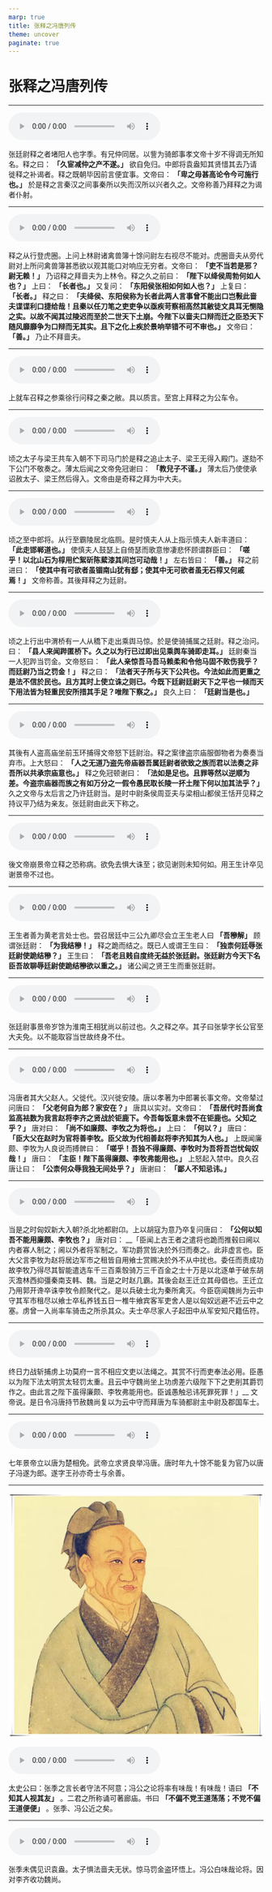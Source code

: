 ```yaml
---
marp: true
title: 张释之冯唐列传
theme: uncover
paginate: true
---
```


# 张释之冯唐列传

---

![](assets/audios/102/1.mp3)

张廷尉释之者堵阳人也字季。有兄仲同居。以訾为骑郎事孝文帝十岁不得调无所知名。释之曰： __「久宦减仲之产不遂。」__ 欲自免归。中郎将袁盎知其贤惜其去乃请徙释之补谒者。释之既朝毕因前言便宜事。文帝曰： __「卑之毋甚高论令今可施行也。」__ 於是释之言秦汉之间事秦所以失而汉所以兴者久之。文帝称善乃拜释之为谒者仆射。

---

![](assets/audios/102/2.mp3)

释之从行登虎圈。上问上林尉诸禽兽簿十馀问尉左右视尽不能对。虎圈啬夫从旁代尉对上所问禽兽簿甚悉欲以观其能口对响应无穷者。文帝曰： __「吏不当若是邪？尉无赖！」__ 乃诏释之拜啬夫为上林令。释之久之前曰： __「陛下以绛侯周勃何如人也？」__ 上曰： __「长者也。」__ 又复问： __「东阳侯张相如何如人也？」__ 上复曰： __「长者。」__ 释之曰： __「夫绛侯、东阳侯称为长者此两人言事曾不能出口岂斅此啬夫谍谍利口捷给哉！且秦以任刀笔之吏吏争以亟疾苛察相高然其敝徒文具耳无恻隐之实。以故不闻其过陵迟而至於二世天下土崩。今陛下以啬夫口辩而迁之臣恐天下随风靡靡争为口辩而无其实。且下之化上疾於景响举错不可不审也。」__ 文帝曰： __「善。」__ 乃止不拜啬夫。

---

![](assets/audios/102/3.mp3)

上就车召释之参乘徐行问释之秦之敝。具以质言。至宫上拜释之为公车令。

---

![](assets/audios/102/4.mp3)

顷之太子与梁王共车入朝不下司马门於是释之追止太子、梁王无得入殿门。遂劾不下公门不敬奏之。薄太后闻之文帝免冠谢曰： __「教兒子不谨。」__ 薄太后乃使使承诏赦太子、梁王然后得入。文帝由是奇释之拜为中大夫。

---

![](assets/audios/102/5.mp3)

顷之至中郎将。从行至霸陵居北临厕。是时慎夫人从上指示慎夫人新丰道曰： __「此走邯郸道也。」__ 使慎夫人鼓瑟上自倚瑟而歌意惨凄悲怀顾谓群臣曰： __「嗟乎！以北山石为椁用纻絮斫陈蕠漆其间岂可动哉！」__ 左右皆曰： __「善。」__ 释之前进曰： __「使其中有可欲者虽锢南山犹有郄；使其中无可欲者虽无石椁又何戚焉！」__ 文帝称善。其後拜释之为廷尉。

---

![](assets/audios/102/6.mp3)

顷之上行出中渭桥有一人从穚下走出乘舆马惊。於是使骑捕属之廷尉。释之治问。曰： __「县人来闻跸匿桥下。久之以为行已过即出见乘舆车骑即走耳。」__ 廷尉秦当一人犯跸当罚金。文帝怒曰： __「此人亲惊吾马吾马赖柔和令他马固不败伤我乎？而廷尉乃当之罚金！」__ 释之曰： __「法者天子所与天下公共也。今法如此而更重之是法不信於民也。且方其时上使立诛之则已。今既下廷尉廷尉天下之平也一倾而天下用法皆为轻重民安所措其手足？唯陛下察之。」__ 良久上曰： __「廷尉当是也。」__ 

---

![](assets/audios/102/7.mp3)

其後有人盗高庙坐前玉环捕得文帝怒下廷尉治。释之案律盗宗庙服御物者为奏奏当弃市。上大怒曰： __「人之无道乃盗先帝庙器吾属廷尉者欲致之族而君以法奏之非吾所以共承宗庙意也。」__ 释之免冠顿谢曰： __「法如是足也。且罪等然以逆顺为差。今盗宗庙器而族之有如万分之一假令愚民取长陵一抔土陛下何以加其法乎？」__ 久之文帝与太后言之乃许廷尉当。是时中尉条侯周亚夫与梁相山都侯王恬开见释之持议平乃结为亲友。张廷尉由此天下称之。

---

![](assets/audios/102/8.mp3)

後文帝崩景帝立释之恐称病。欲免去惧大诛至；欲见谢则未知何如。用王生计卒见谢景帝不过也。

---

![](assets/audios/102/9.mp3)

王生者善为黄老言处士也。尝召居廷中三公九卿尽会立王生老人曰 __「吾穇解」__ 顾谓张廷尉： __「为我结穇！」__ 释之跪而结之。既已人或谓王生曰： __「独柰何廷辱张廷尉使跪结穇？」__ 王生曰： __「吾老且贱自度终无益於张廷尉。张廷尉方今天下名臣吾故聊辱廷尉使跪结穇欲以重之。」__ 诸公闻之贤王生而重张廷尉。

---

![](assets/audios/102/10.mp3)

张廷尉事景帝岁馀为淮南王相犹尚以前过也。久之释之卒。其子曰张挚字长公官至大夫免。以不能取容当世故终身不仕。

---

![](assets/audios/102/11.mp3)

冯唐者其大父赵人。父徙代。汉兴徙安陵。唐以孝著为中郎署长事文帝。文帝辇过问唐曰： __「父老何自为郎？家安在？」__ 唐具以实对。文帝曰： __「吾居代时吾尚食监高袪数为我言赵将李齐之贤战於钜鹿下。今吾每饭意未尝不在钜鹿也。父知之乎？」__ 唐对曰： __「尚不如廉颇、李牧之为将也。」__ 上曰： __「何以？」__ 唐曰： __「臣大父在赵时为官将善李牧。臣父故为代相善赵将李齐知其为人也。」__ 上既闻廉颇、李牧为人良说而搏髀曰： __「嗟乎！吾独不得廉颇、李牧时为吾将吾岂忧匈奴哉！」__ 唐曰： __「主臣！陛下虽得廉颇、李牧弗能用也。」__ 上怒起入禁中。良久召唐让曰： __「公柰何众辱我独无间处乎？」__ 唐谢曰： __「鄙人不知忌讳。」__ 

---

![](assets/audios/102/12.mp3)

当是之时匈奴新大入朝?杀北地都尉卬。上以胡寇为意乃卒复问唐曰： __「公何以知吾不能用廉颇、李牧也？」__ 唐对曰： __「臣闻上古王者之遣将也跪而推毂曰阃以内者寡人制之；阃以外者将军制之。军功爵赏皆决於外归而奏之。此非虚言也。臣大父言李牧为赵将居边军市之租皆自用飨士赏赐决於外不从中扰也。委任而责成功故李牧乃得尽其智能遣选车千三百乘彀骑万三千百金之士十万是以北逐单于破东胡灭澹林西抑彊秦南支韩、魏。当是之时赵几霸。其後会赵王迁立其母倡也。王迁立乃用郭开谗卒诛李牧令颜聚代之。是以兵破士北为秦所禽灭。今臣窃闻魏尚为云中守其军市租尽以飨士卒私养钱五日一椎牛飨宾客军吏舍人是以匈奴远避不近云中之塞。虏曾一入尚率车骑击之所杀其众。夫士卒尽家人子起田中从军安知尺籍伍符。

---

![](assets/audios/102/13.mp3)

终日力战斩捕虏上功莫府一言不相应文吏以法绳之。其赏不行而吏奉法必用。臣愚以为陛下法太明赏太轻罚太重。且云中守魏尚坐上功虏差六级陛下下之吏削其爵罚作之。由此言之陛下虽得廉颇、李牧弗能用也。臣诚愚触忌讳死罪死罪！」__ 文帝说。是日令冯唐持节赦魏尚复以为云中守而拜唐为车骑都尉主中尉及郡国车士。

---

![](assets/audios/102/14.mp3)

七年景帝立以唐为楚相免。武帝立求贤良举冯唐。唐时年九十馀不能复为官乃以唐子冯遂为郎。遂字王孙亦奇士与余善。

---

![bg left](assets/images/simaqian.webp)

![](assets/audios/102/15.mp3)

太史公曰：张季之言长者守法不阿意；冯公之论将率有味哉！有味哉！语曰 __「不知其人视其友」__ 。二君之所称诵可著廊庙。书曰 __「不偏不党王道荡荡；不党不偏王道便便」__ 。张季、冯公近之矣。

---

![](assets/audios/102/16.mp3)

张季未偶见识袁盎。太子惧法啬夫无状。惊马罚金盗环悟上。冯公白味哉论将。因对李齐收功魏尚。